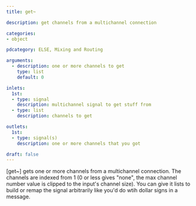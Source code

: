 ```yaml
---
title: get~

description: get channels from a multichannel connection

categories:
- object

pdcategory: ELSE, Mixing and Routing

arguments:
  - description: one or more channels to get
    type: list
    default: 0

inlets:
  1st:
  - type: signal
    description: multichannel signal to get stuff from
  - type: list
    description: channels to get

outlets:
  1st:
  - type: signal(s)
    description: one or more channels that you got

draft: false
---
```


[get~] gets one or more channels from a multichannel connection. The channels are indexed from 1 (0 or less gives "none", the max channel number value is clipped to the input's channel size). You can give it lists to build or remap the signal arbitrarily like you'd do wtih dollar signs in a message.

